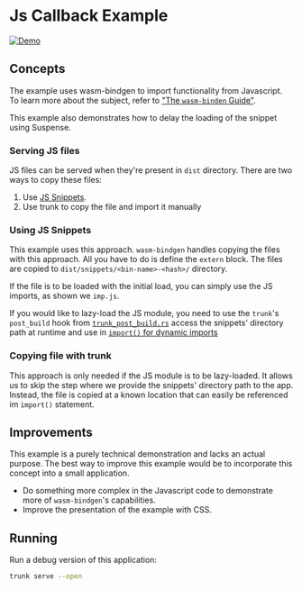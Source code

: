 # Js Callback Example

[![Demo](https://img.shields.io/website?label=demo&url=https%3A%2F%2Fexamples.yew.rs%2Fjs_callback)](https://examples.yew.rs/js_callback)

## Concepts

The example uses wasm-bindgen to import functionality from Javascript.
To learn more about the subject, refer to ["The `wasm-binden` Guide"](https://rustwasm.github.io/wasm-bindgen/examples/import-js.html).

This example also demonstrates how to delay the loading of the snippet using Suspense.

### Serving JS files 

JS files can be served when they're present in `dist` directory. There are two ways to copy these files:
1. Use [JS Snippets](https://rustwasm.github.io/wasm-bindgen/reference/js-snippets.html). 
2. Use trunk to copy the file and import it manually

### Using JS Snippets

This example uses this approach. `wasm-bindgen` handles copying the files with this approach. 
All you have to do is define the `extern` block. The files are copied to `dist/snippets/<bin-name>-<hash>/` directory.

If the file is to be loaded with the initial load, you can simply use the JS imports, as shown we `imp.js`.

If you would like to lazy-load the JS module, you need to use the `trunk`'s `post_build` hook 
from [`trunk_post_build.rs`](trunk_post_build.rs) access the snippets' directory path at runtime and use in 
[`import()` for dynamic imports](https://developer.mozilla.org/en-US/docs/Web/JavaScript/Reference/Statements/import#dynamic_imports)


### Copying file with trunk

This approach is only needed if the JS module is to be lazy-loaded. It allows us to skip the step where we 
provide the snippets' directory path to the app. Instead, the file is copied at a known location that can 
easily be referenced im `import()` statement.

## Improvements

This example is a purely technical demonstration and lacks an actual purpose.
The best way to improve this example would be to incorporate this concept into a small application.

- Do something more complex in the Javascript code to demonstrate more of `wasm-bindgen`'s capabilities.
- Improve the presentation of the example with CSS.

## Running

Run a debug version of this application:

```bash
trunk serve --open
```